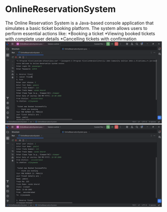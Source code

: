 # OnlineReservationSystem
The Online Reservation System is a Java-based console application that simulates a basic ticket booking platform. The system allows users to perform essential actions like: *Booking a ticket  *Viewing booked tickets with complete user details *Cancelling tickets with confirmation 
![image_alt](https://github.com/janaganiyamini/OnlineReservationSystem/blob/831dec042cd1629dfe5127885c1c95fed13c1e5d/OnlineReservationSystem/Output1-1.png)
![image_alt](https://github.com/janaganiyamini/OnlineReservationSystem/blob/1e51f5cabea9191720692814794afa29a764ce21/OnlineReservationSystem/Output1-2.png)
